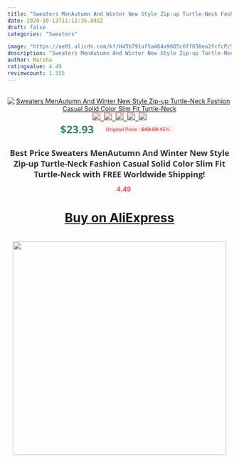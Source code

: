 ```yaml
---
title: "Sweaters MenAutumn And Winter New Style Zip-up Turtle-Neck Fashion Casual Solid Color Slim Fit Turtle-Neck"
date: 2020-10-13T11:12:36.892Z
draft: false
categories: "Sweaters"

image: "https://ae01.alicdn.com/kf/H45b791af5a464a9685c6ff650ea2fcfcP/Sweaters-MenAutumn-And-Winter-New-Style-Zip-up-Turtle-Neck-Fashion-Casual-Solid-Color-Slim-Fit.jpg"
description: "Sweaters MenAutumn And Winter New Style Zip-up Turtle-Neck Fashion Casual Solid Color Slim Fit Turtle-Neck"
author: Marsha
ratingvalue: 4.49
reviewcount: 1.555
---
```

<br>
<div style="text-align: center;">
<a href="https://s.click.aliexpress.com/e/_9JVtTR" target="_blank" rel="nofollow noopener noreferrer"><img alt="Sweaters MenAutumn And Winter New Style Zip-up Turtle-Neck Fashion Casual Solid Color Slim Fit Turtle-Neck" class="magnifier-image" src="https://ae01.alicdn.com/kf/H45b791af5a464a9685c6ff650ea2fcfcP/Sweaters-MenAutumn-And-Winter-New-Style-Zip-up-Turtle-Neck-Fashion-Casual-Solid-Color-Slim-Fit.jpg_640x640.jpg">
<br>
<img style="border:1px solid salmon" src="https://ae01.alicdn.com/kf/H45b791af5a464a9685c6ff650ea2fcfcP/Sweaters-MenAutumn-And-Winter-New-Style-Zip-up-Turtle-Neck-Fashion-Casual-Solid-Color-Slim-Fit.jpg_120x120.jpg">&nbsp;&nbsp;<img style="border:1px solid salmon" src="https://ae01.alicdn.com/kf/He88fd793d914440f92119ee6af651fcen/Sweaters-MenAutumn-And-Winter-New-Style-Zip-up-Turtle-Neck-Fashion-Casual-Solid-Color-Slim-Fit.jpg_120x120.jpg">&nbsp;&nbsp;<img style="border:1px solid salmon" src="https://ae01.alicdn.com/kf/Hfa847577738c41b485cbcfb79b21dc50d/Sweaters-MenAutumn-And-Winter-New-Style-Zip-up-Turtle-Neck-Fashion-Casual-Solid-Color-Slim-Fit.jpg_120x120.jpg">&nbsp;&nbsp;<img style="border:1px solid salmon" src="https://ae01.alicdn.com/kf/Ha33865caac9a4b1c8662b990b4562b0d4/Sweaters-MenAutumn-And-Winter-New-Style-Zip-up-Turtle-Neck-Fashion-Casual-Solid-Color-Slim-Fit.jpg_120x120.jpg">&nbsp;&nbsp;<img style="border:1px solid salmon" src="https://ae01.alicdn.com/kf/Hc46d2404d35f4084a5e489eb5575b5cby/Sweaters-MenAutumn-And-Winter-New-Style-Zip-up-Turtle-Neck-Fashion-Casual-Solid-Color-Slim-Fit.jpg_120x120.jpg"></a></div><br0>
<div style="text-align: center;"><span style="background-color: white; border: 0px; box-sizing: border-box; color: seagreen; display: inline-block; font-family: &quot;open sans&quot; , &quot;arial&quot; , &quot;helvetica&quot; , sans-serif , &quot;heiti&quot;; font-size: 24px; font-stretch: inherit; font-weight: 700; line-height: inherit; margin: 0px 10px 0px 0px; padding: 0px; vertical-align: middle;">$23.93 </span>
<span style="background: rgb(255 , 241 , 241); border-radius: 3px; border: 0px; box-sizing: border-box; color: #ff4747; display: inline-block; font-family: inherit; font-size: 12px; font-stretch: inherit; font-style: inherit; font-variant: inherit; font-weight: 600; line-height: inherit; margin: 0px; padding: 2px 5px; transform: scale(0.9); vertical-align: middle;">Original Price : <b style="text-decoration: line-through;">$43.50 </b> 45%&nbsp;&nbsp;</span></div>
<h1 style="color: #333333; display: inline-block; font-family: &quot;open sans&quot; , &quot;arial&quot; , &quot;helvetica&quot; , sans-serif , &quot;heiti&quot;; font-size: 18px; font-stretch: inherit; font-weight: 700; text-align: center;">Best Price Sweaters MenAutumn And Winter New Style Zip-up Turtle-Neck Fashion Casual Solid Color Slim Fit Turtle-Neck with FREE Worldwide Shipping!</h1>
<div style="color: #ff4747; text-align: center;">
<img src="https://4.bp.blogspot.com/-M0ZcTcb-5uY/XleCXlxnR4I/AAAAAAAAAEc/OrjgMkXV1oMQFaCRZj5HQwOCBcu3w1FegCPcBGAYYCw/s1600/star.png" style="height: 15px;">&nbsp;<b>4.49</b></div>
<div class="button_cont" align="center"><a class="buynow_a" href="https://s.click.aliexpress.com/e/_9JVtTR" target="_blank" rel="nofollow noopener noreferrer"><H1>Buy on AliExpress</H1></a></div><br>
<div class="separator" style="clear: both; text-align: center;">
<img src="https://lh3.googleusercontent.com/-pTy5HemUv9M/XlePHvY0dAI/AAAAAAAAAE4/0nX5iRUoIWY8eMW9Dpxeirr157OZliDIgCLcBGAsYHQ/s1600/badge.gif" width="480">
</div>
